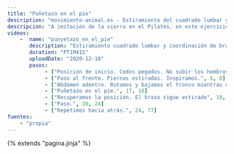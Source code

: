 ```yaml
---
title: "Puñetazo en el pie"
description: "movimiento-animal.es - Estiramiento del cuadrado lumbar y coordinación de brazos y tronco"
descripcion: "A imitación de la sierra en el Pilates, en este ejercicio realizamos un estiramiento profundo del cuadrado lumbar. También trabajamos la coordinación de los brazos con la torsión del tronco."
videos: 
    -  name: "punyetazo_en_el_pie"
       description: "Estiramiento cuadrado lumbar y coordinación de brazos con torsión del tronco."
       duration: "PT1M41S"
       uploadDate: "2020-12-16"
       pasos:
            - ["Posición de inicio. Codos pegados. No subir los hombros.", 1, 5]       
            - ["Paso al frente. Piernas estiradas. Inspiramos.", 5, 8]
            - ["Abdómen adentro. Rotamos y bajamos el tronco mientras un brazo se estira y el otro retrocede. Todo expirando.", 8, 17]      
            - ["Puñetazo en el pie.", 17, 18]
            - ["Recuperamos la posición. El brazo sigue estirado", 18, 20]
            - ["Paso.", 20, 24]
            - ["Repetimos hacia atrás.", 24, 77]            
fuentes:
    - "propia"
---
```

{% extends "pagina.jinja" %}
